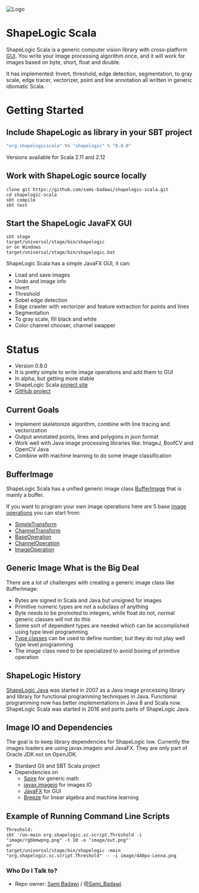 ![Logo](https://github.com/sami-badawi/shapelogic/blob/master/docs/image/shapelogicsmallgradient.png)

# ShapeLogic Scala #

ShapeLogic Scala is a generic computer vision library with cross-platform [GUI](gui). You write your image processing algorithm once, and it will work for images based on byte, short, float and double.

It has implemented: Invert, threshold, edge detection, segmentation, to gray scale, edge tracer, vectorizer, point and line annotation all written in generic idiomatic Scala.

# Getting Started #

## Include ShapeLogic as library in your SBT project ##

```scala
"org.shapelogicscala" %% "shapelogic" % "0.8.0"
```

Versions available for Scala 2.11 and 2.12

## Work with ShapeLogic source locally ##

```
clone git https://github.com/sami-badawi/shapelogic-scala.git
cd shapelogic-scala
sbt compile
sbt test
```

## Start the ShapeLogic JavaFX GUI ##

```
sbt stage
target/universal/stage/bin/shapelogic
or on Windows
target/universal/stage/bin/shapelogic.bat
```
ShapeLogic Scala has a simple JavaFX GUI, it can:

  * Load and save images
  * Undo and image info
  * Invert
  * Threshold
  * Sobel edge detection
  * Edge crawler with vectorizer and feature extraction for points and lines
  * Segmentation
  * To gray scale, fill black and white
  * Color channel chooser, channel swapper

# Status #

* Version 0.8.0
* It is pretty simple to write image operations and add them to GUI
* In alpha, but getting more stable
* ShapeLogic Scala [project site](http://shapeLogicscala.org)
* [GitHub project](https://github.com/sami-badawi/shapelogic-scala)


## Current Goals ##

* Implement skeletonize algorithm, combine with line tracing and vectorization
* Output annotated points, lines and polygons in json format
* Work well with Java image processing libraries like: ImageJ, BoofCV and OpenCV Java
* Combine with machine learning to do some image classification

## BufferImage ##

ShapeLogic Scala has a unified generic image class [BufferImage](https://github.com/sami-badawi/shapelogic-scala/blob/master/src/main/scala/org/shapelogic/sc/image/BufferImage.scala) that is mainly a buffer. 

If you want to program your own image operations here are 5 base [image operations](http://shapelogicscala.org/image-operations/) you can start from:

* [SimpleTransform](https://github.com/sami-badawi/shapelogic/blob/master/src/main/scala/org/shapelogic/sc/operation/SimpleTransform.scala)
* [ChannelTransform](https://github.com/sami-badawi/shapelogic/blob/master/src/main/scala/org/shapelogic/sc/operation/ChannelTransform.scala)
* [BaseOperation](https://github.com/sami-badawi/shapelogic/blob/master/src/main/scala/org/shapelogic/sc/operation/BaseOperation.scala)
* [ChannelOperation](https://github.com/sami-badawi/shapelogic/blob/master/src/main/scala/org/shapelogic/sc/operation/ChannelOperation.scala)
* [ImageOperation](https://github.com/sami-badawi/shapelogic/blob/master/src/main/scala/org/shapelogic/sc/operation/ImageOperation.scala)


## Generic Image What is the Big Deal ##

There are a lot of challenges with creating a generic image class like BufferImage:

* Bytes are signed in Scala and Java but unsigned for images
* Primitive numeric types are not a subclass of anything
* Byte needs to be promoted to integers, while float do not, normal generic classes will not do this
* Some sort of dependent types are needed which can be accomplished using type level programming
* [Type classes](http://danielwestheide.com/blog/2013/02/06/the-neophytes-guide-to-scala-part-12-type-classes.html) can be used to define number, but they do not play well type level programming
* The image class need to be specialized to avoid boxing of primitive operation

## ShapeLogic History ##

[ShapeLogic Java](http://shapelogic.org) was started in 2007 as a Java image processing library
and library for functional programming techniques in Java.
Functional programming now has better implementations in Java 8 and Scala now. ShapeLogic Scala was started in 2016 and ports parts of ShapeLogic Java.

## Image IO and Dependencies ##

The goal is to keep library dependencies for ShapeLogic low.
Currently the images loaders are using javax.imageio and JavaFX. They are only part of Oracle JDK not on OpenJDK.

* Stardard Git and SBT Scala project
* Dependencies on 
  * [Spire](https://github.com/non/spire) for generic math
  * [javax.imageio](http://docs.oracle.com/javase/8/docs/api/javax/imageio/ImageIO.html) for images IO
  * [JavaFX](http://docs.oracle.com/javafx/) for GUI
  * [Breeze](https://github.com/scalanlp/breeze) for linear algebra and machine learning

## Example of Running Command Line Scripts

```
Threshold:
sbt 'run-main org.shapelogic.sc.script.Threshold -i "image/rgbbmwpng.png" -t 10 -o "image/out.png"'
or
target/universal/stage/bin/shapelogic -main "org.shapelogic.sc.script.Threshold" -- -i image/440px-Lenna.png
```

### Who Do I Talk to? ###

* Repo owner: [Sami Badawi](http://blog.samibadawi.com/) / [@Sami_Badawi](https://twitter.com/Sami_Badawi)
